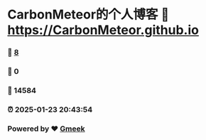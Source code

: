 # CarbonMeteor的个人博客 :link: https://CarbonMeteor.github.io 
### :page_facing_up: [8](https://CarbonMeteor.github.io/tag.html) 
### :speech_balloon: 0 
### :hibiscus: 14584 
### :alarm_clock: 2025-01-23 20:43:54 
### Powered by :heart: [Gmeek](https://github.com/Meekdai/Gmeek)
